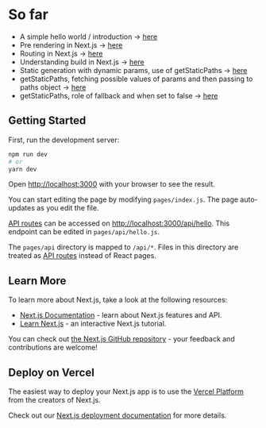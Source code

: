 # So far

- A simple hello world / introduction -> [here](https://github.com/kritika243/documenting-next-js/tree/hello-world/hello-world)
  <br/>
- Pre rendering in Next.js -> [here](https://github.com/kritika243/documenting-next-js/tree/next-pre-rendering/next-pre-rendering)
  <br />
- Routing in Next.js -> [here](https://github.com/kritika243/documenting-next-js/tree/next-routing/next-routing)
  <br />
- Understanding build in Next.js -> [here](https://github.com/kritika243/documenting-next-js/tree/static-generation-build-demo/next-pre-rendering)
  <br />
- Static generation with dynamic params, use of getStaticPaths -> [here](https://github.com/kritika243/documenting-next-js/tree/885d69084f6d140cdeb3e44cd9a0595e30fff59e/next-pre-rendering)
  <br />
- getStaticPaths, fetching possible values of params and then passing to paths object -> [here](https://github.com/kritika243/documenting-next-js/tree/38438600078b39cf02ddc09e700dc93a9550e193/next-pre-rendering)
  <br />
- getStaticPaths, role of fallback and when set to false -> [here](https://github.com/kritika243/documenting-next-js/tree/72fc969648e4c366da4b5c1adcf8ab7b0d370e8c/next-pre-rendering)

## Getting Started

First, run the development server:

```bash
npm run dev
# or
yarn dev
```

Open [http://localhost:3000](http://localhost:3000) with your browser to see the result.

You can start editing the page by modifying `pages/index.js`. The page auto-updates as you edit the file.

[API routes](https://nextjs.org/docs/api-routes/introduction) can be accessed on [http://localhost:3000/api/hello](http://localhost:3000/api/hello). This endpoint can be edited in `pages/api/hello.js`.

The `pages/api` directory is mapped to `/api/*`. Files in this directory are treated as [API routes](https://nextjs.org/docs/api-routes/introduction) instead of React pages.

## Learn More

To learn more about Next.js, take a look at the following resources:

- [Next.js Documentation](https://nextjs.org/docs) - learn about Next.js features and API.
- [Learn Next.js](https://nextjs.org/learn) - an interactive Next.js tutorial.

You can check out [the Next.js GitHub repository](https://github.com/vercel/next.js/) - your feedback and contributions are welcome!

## Deploy on Vercel

The easiest way to deploy your Next.js app is to use the [Vercel Platform](https://vercel.com/new?utm_medium=default-template&filter=next.js&utm_source=create-next-app&utm_campaign=create-next-app-readme) from the creators of Next.js.

Check out our [Next.js deployment documentation](https://nextjs.org/docs/deployment) for more details.
